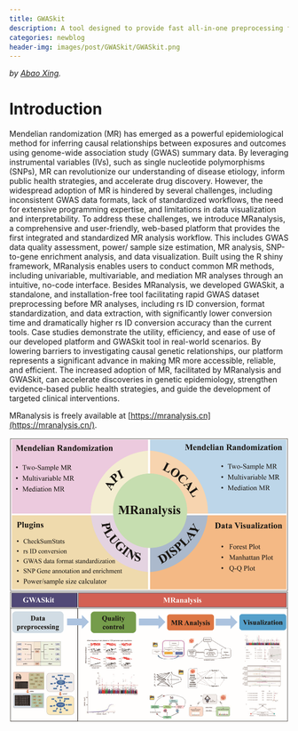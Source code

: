 ```yaml
---
title: GWASkit
description: A tool designed to provide fast all-in-one preprocessing for GWAS summary data files.
categories: newblog
header-img: images/post/GWASkit/GWASkit.png
---
```

*by [Abao Xing]({{site.baseurl}}/people/abao_xing).*

# Introduction

Mendelian randomization (MR) has emerged as a powerful epidemiological method for inferring causal relationships between exposures and outcomes using genome-wide association study (GWAS) summary data. By leveraging instrumental variables (IVs), such as single nucleotide polymorphisms (SNPs), MR can revolutionize our understanding of disease etiology, inform public health strategies, and accelerate drug discovery. However, the widespread adoption of MR is hindered by several challenges, including inconsistent GWAS data formats, lack of standardized workflows, the need for extensive programming expertise, and limitations in data visualization and interpretability. To address these challenges, we introduce MRanalysis, a comprehensive and user-friendly, web-based platform that provides the first integrated and standardized MR analysis workflow. This includes GWAS data quality assessment, power/ sample size estimation, MR analysis, SNP-to-gene enrichment analysis, and data visualization. Built using the R shiny framework, MRanalysis enables users to conduct common MR methods, including univariable, multivariable, and mediation MR analyses through an intuitive, no-code interface. Besides MRanalysis, we developed GWASkit, a standalone, and installation-free tool facilitating rapid GWAS dataset preprocessing before MR analyses, including rs ID conversion, format standardization, and data extraction, with significantly lower conversion time and dramatically higher rs ID conversion accuracy than the current tools. Case studies demonstrate the utility, efficiency, and ease of use of our developed platform and GWASkit tool in real-world scenarios. By lowering barriers to investigating causal genetic relationships, our platform represents a significant advance in making MR more accessible, reliable, and efficient. The increased adoption of MR, facilitated by MRanalysis and GWASkit, can accelerate discoveries in genetic epidemiology, strengthen evidence-based public health strategies, and guide the development of targeted clinical interventions.

MRanalysis is freely available at [https://mranalysis.cn](https://mranalysis.cn/).

<img src="images/post/GWASkit/overview.png">

